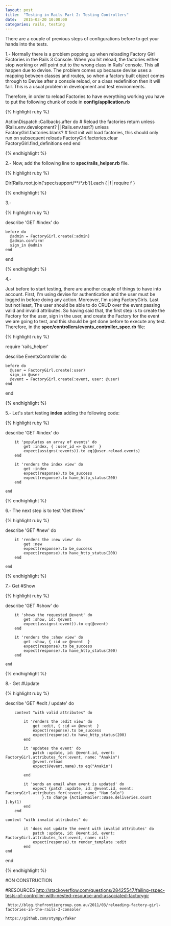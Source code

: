 ```yaml
---
layout: post
title:  "Testing in Rails Part 2: Testing Controllers"
date:   2015-03-20 10:00:00
categories: rails, testing
---
```


There are a couple of previous steps of configurations before to get your hands into the tests.

1.- Normally there is a problem popping up when reloading Factory Girl Factories in the Rails 3 Console. When you hit reload, the factories either stop working or will point out to the wrong class in Rails' console. This all happen due to devise. The problem comes up because devise uses a mapping between classes and routes, so when a factory built object comes through to Devise after a console reload, or a class redefinition then it will fail. This is a usual problem in development and test environments.

Therefore, in order to reload Factories to have everything working you have to put the following chunk of code in **config/application.rb**

{% highlight ruby %}

  ActionDispatch::Callbacks.after do
    # Reload the factories
      return unless (Rails.env.development? || Rails.env.test?)
      unless FactoryGirl.factories.blank? # first init will load factories, this should only run on subsequent reloads
        FactoryGirl.factories.clear
        FactoryGirl.find_definitions
      end
    end

{% endhighlight %}


2.- Now, add the following line to **spec/rails_helper.rb** file.

{% highlight ruby %}

Dir[Rails.root.join('spec/support/**/*.rb')].each { |f| require f }

{% endhighlight %}

3.-

{% highlight ruby %}

describe 'GET #index' do

	before do
      @admin = FactoryGirl.create(:admin)
      @admin.confirm!
      sign_in @admin
    end
 end

{% endhighlight %}

4.-

Just before to start testing, there are another couple of things to have into account. First, I'm using devise for authentication and the user must be logged in before doing any action. Moreover, I'm using FactoryGirls. Last but not least, The user should be able to do CRUD over the event passing valid and invalid attributes. So having said that, the first step is to create the Factory for the user, sign in the user, and create the Factory for the event we are going to test, and this should be get done before to execute any test. Therefore, in the **spec/controllers/events_controller_spec.rb** file:

{% highlight ruby %}

require 'rails_helper'

describe EventsController do

	before do
      @user = FactoryGirl.create(:user)
      sign_in @user
      @event = FactoryGirl.create(:event, user: @user)
	end
end

{% endhighlight %}

5.- Let's start testing **index** adding the following code:

{% highlight ruby %}

describe 'GET #index' do

		it 'populates an array of events' do
		    get :index, { :user_id => @user  }
		    expect(assigns(:events)).to eq(@user.reload.events)
		end

		it 'renders the index view' do
			get :index
			expect(response).to be_success
			expect(response).to have_http_status(200)
		end

	end

{% endhighlight %}

6.- The next step is to test 'Get #new'

{% highlight ruby %}

describe 'GET #new' do

		it 'renders the :new view' do
			get :new
			expect(response).to be_success
			expect(response).to have_http_status(200)
		end

	end

{% endhighlight %}

7.- Get #Show

{% highlight ruby %}

describe 'GET #show' do

		it 'shows the requested @event' do
			get :show, id: @event
			expect(assigns(:event)).to eq(@event)
		end

		it 'renders the :show view' do
			get :show, { :id => @event  }
			expect(response).to be_success
			expect(response).to have_http_status(200)
		end

	end

{% endhighlight %}

8.- Get #Update

{% highlight ruby %}

describe 'GET #edit / update' do

		context "with valid attributes" do

			it 'renders the :edit view' do
				get :edit, { :id => @event  }
				expect(response).to be_success
				expect(response).to have_http_status(200)
			end

			it 'updates the event' do
				patch :update, id: @event.id, event: FactoryGirl.attributes_for(:event, name: "Anakin")
				@event.reload
				expect(@event.name).to eq("Anakin")

			end

			it 'sends an email when event is updated' do
	    		expect {patch :update, id: @event.id, event: FactoryGirl.attributes_for(:event, name: "Han Solo")
	    			}.to change {ActionMailer::Base.deliveries.count }.by(1)
		    end
		end

    context "with invalid attributes" do

			it 'does not update the event with invalid attributes' do
				patch :update, id: @event.id, event: FactoryGirl.attributes_for(:event, name: nil)
				expect(response).to render_template :edit
			end
    end
end

{% endhighlight %}



#ON CONSTRUCTION

#RESOURCES
	 http://stackoverflow.com/questions/28425547/failing-rspec-tests-of-controller-with-nested-resource-and-associated-factorygir

	 http://blog.thefrontiergroup.com.au/2011/03/reloading-factory-girl-factories-in-the-rails-3-console/

 	https://github.com/stympy/faker

